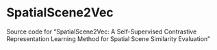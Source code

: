 # SpatialScene2Vec

Source code for “SpatialScene2Vec: A Self-Supervised Contrastive Representation Learning Method for Spatial Scene Similarity Evaluation”
